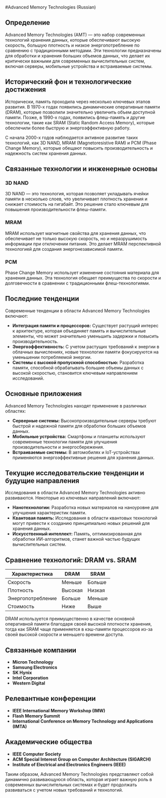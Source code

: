 #Advanced Memory Technologies (Russian)

## Определение

Advanced Memory Technologies (AMT) — это набор современных технологий хранения данных, которые обеспечивают высокую скорость, большую плотность и низкое энергопотребление по сравнению с традиционными методами. Эти технологии предназначены для обработки и хранения больших объемов данных, что делает их критически важными для современных вычислительных систем, включая серверы, мобильные устройства и встраиваемые системы.

## Исторический фон и технологические достижения

Исторически, память проходила через несколько ключевых этапов развития. В 1970-х годах появились динамические оперативные памяти (DRAM), которые позволили значительно увеличить объем доступной памяти. Позже, в 1990-х годах, появились флеш-память и другие технологии, такие как SRAM (Static Random Access Memory), которые обеспечили более быструю и энергоэффективную работу.

С начала 2000-х годов наблюдается активное развитие таких технологий, как 3D NAND, MRAM (Magnetoresistive RAM) и PCM (Phase Change Memory), которые обещают повысить производительность и надежность систем хранения данных.

## Связанные технологии и инженерные основы

### 3D NAND

3D NAND — это технология, которая позволяет укладывать ячейки памяти в несколько слоев, что увеличивает плотность хранения и снижает стоимость на гигабайт. Это решение стало ключевым для повышения производительности флеш-памяти.

### MRAM

MRAM использует магнитные свойства для хранения данных, что обеспечивает не только высокую скорость, но и неразрушимость информации при отключении питания. Это делает MRAM перспективной технологией для создания энергонезависимой памяти.

### PCM

Phase Change Memory использует изменение состояния материала для хранения данных. Эта технология обещает преимущества по скорости и долговечности в сравнении с традиционными флеш-технологиями.

## Последние тенденции

Современные тенденции в области Advanced Memory Technologies включают:

- **Интеграция памяти и процессоров:** Существует растущий интерес к архитектуре, которая объединяет память и вычислительные элементы, что может значительно уменьшить задержки и повысить производительность.
- **Энергоэффективность:** С учетом растущих требований к энергии в облачных вычислениях, новые технологии памяти фокусируются на уменьшении потребляемой энергии.
- **Системы с высокой пропускной способностью:** Разработка памяти, способной обрабатывать большие объемы данных с высокой скоростью, становится ключевым направлением исследований.

## Основные приложения

Advanced Memory Technologies находят применение в различных областях:

- **Серверные системы:** Высокопроизводительные серверы требуют быстрой и надежной памяти для обработки больших объемов данных.
- **Мобильные устройства:** Смартфоны и планшеты используют современные технологии памяти для улучшения производительности и энергосбережения.
- **Встраиваемые системы:** В автомобилях и IoT-устройствах применяются энергоэффективные решения для хранения данных.

## Текущие исследовательские тенденции и будущие направления

Исследования в области Advanced Memory Technologies активно развиваются. Некоторые из ключевых направлений включают:

- **Нанотехнологии:** Разработка новых материалов на наноуровне для улучшения характеристик памяти.
- **Квантовая память:** Исследования в области квантовых технологий могут привести к созданию принципиально новых решений для хранения данных.
- **Искусственный интеллект:** Память, оптимизированная для обработки ИИ-алгоритмов, станет важной частью будущих вычислительных систем.

## Сравнение технологий: DRAM vs. SRAM

| Характеристика | DRAM | SRAM |
|----------------|------|------|
| Скорость       | Меньше | Больше |
| Плотность      | Высокая | Низкая |
| Энергопотребление | Больше | Меньше |
| Стоимость      | Ниже | Выше |

DRAM используется преимущественно в качестве основной оперативной памяти благодаря своей высокой плотности хранения, тогда как SRAM чаще применяется в кэш-памяти процессоров из-за своей высокой скорости и меньшего времени доступа.

## Связанные компании

- **Micron Technology**
- **Samsung Electronics**
- **SK Hynix**
- **Intel Corporation**
- **Western Digital**

## Релевантные конференции

- **IEEE International Memory Workshop (IMW)**
- **Flash Memory Summit**
- **International Conference on Memory Technology and Applications (IMTA)**

## Академические общества

- **IEEE Computer Society**
- **ACM Special Interest Group on Computer Architecture (SIGARCH)**
- **Institute of Electrical and Electronics Engineers (IEEE)**

Таким образом, Advanced Memory Technologies представляют собой динамично развивающуюся область, которая играет важную роль в современных вычислительных системах и будет продолжать развиваться с учетом новых требований и технологий.